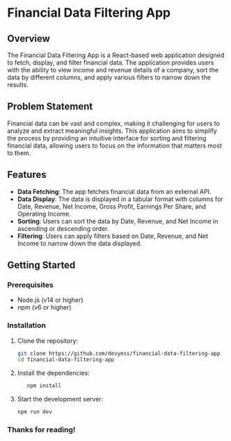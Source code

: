 # Financial Data Filtering App

## Overview

The Financial Data Filtering App is a React-based web application designed to fetch, display, and filter financial data. The application provides users with the ability to view income and revenue details of a company, sort the data by different columns, and apply various filters to narrow down the results.

## Problem Statement

Financial data can be vast and complex, making it challenging for users to analyze and extract meaningful insights. This application aims to simplify the process by providing an intuitive interface for sorting and filtering financial data, allowing users to focus on the information that matters most to them.

## Features

- **Data Fetching**: The app fetches financial data from an external API.
- **Data Display**: The data is displayed in a tabular format with columns for Date, Revenue, Net Income, Gross Profit, Earnings Per Share, and Operating Income.
- **Sorting**: Users can sort the data by Date, Revenue, and Net Income in ascending or descending order.
- **Filtering**: Users can apply filters based on Date, Revenue, and Net Income to narrow down the data displayed.

## Getting Started

### Prerequisites

- Node.js (v14 or higher)
- npm (v6 or higher)

### Installation

1. Clone the repository:
   ```sh
   git clone https://github.com/devyess/financial-data-filtering-app
   cd financial-data-filtering-app
   ```
2. Install the dependencies:
   ```sh
      npm install
      ```
3. Start the development server:
      ```sh
      npm run dev
      ```
### Thanks for reading!